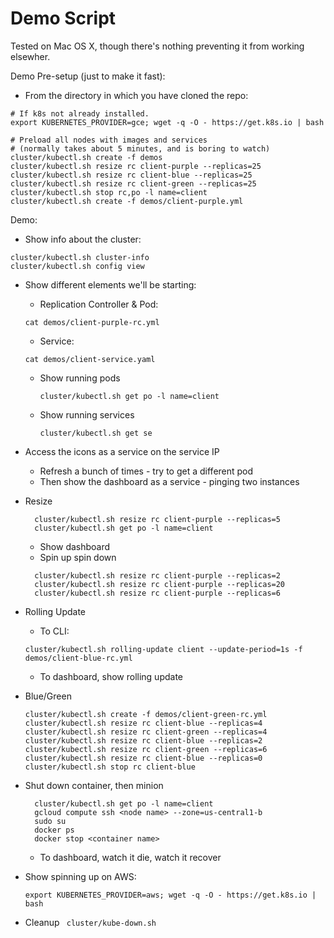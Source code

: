 # Demo Script
Tested on Mac OS X, though there's nothing preventing it from working elsewher.

Demo Pre-setup (just to make it fast):
- From the directory in which you have cloned the repo:
```
# If k8s not already installed.
export KUBERNETES_PROVIDER=gce; wget -q -O - https://get.k8s.io | bash

# Preload all nodes with images and services
# (normally takes about 5 minutes, and is boring to watch)
cluster/kubectl.sh create -f demos
cluster/kubectl.sh resize rc client-purple --replicas=25
cluster/kubectl.sh resize rc client-blue --replicas=25
cluster/kubectl.sh resize rc client-green --replicas=25
cluster/kubectl.sh stop rc,po -l name=client
cluster/kubectl.sh create -f demos/client-purple.yml
```

Demo:
- Show info about the cluster:
```
cluster/kubectl.sh cluster-info
cluster/kubectl.sh config view
```

- Show different elements we'll be starting:
    - Replication Controller & Pod:
    ```
    cat demos/client-purple-rc.yml
    ```
    - Service:
    ```
    cat demos/client-service.yaml
    ```
  - Show running pods
    ```
    cluster/kubectl.sh get po -l name=client
    ```
  - Show running services
    ```
    cluster/kubectl.sh get se
    ```

- Access the icons as a service on the service IP
  - Refresh a bunch of times - try to get a different pod
  - Then show the dashboard as a service - pinging two instances

- Resize
  ```
    cluster/kubectl.sh resize rc client-purple --replicas=5
    cluster/kubectl.sh get po -l name=client
  ```
  - Show dashboard
  - Spin up spin down
  ```
    cluster/kubectl.sh resize rc client-purple --replicas=2
    cluster/kubectl.sh resize rc client-purple --replicas=20
    cluster/kubectl.sh resize rc client-purple --replicas=6
  ```
- Rolling Update
  - To CLI:
  ```
  cluster/kubectl.sh rolling-update client --update-period=1s -f demos/client-blue-rc.yml
  ```
  - To dashboard, show rolling update
  
- Blue/Green
  ```
  cluster/kubectl.sh create -f demos/client-green-rc.yml
  cluster/kubectl.sh resize rc client-blue --replicas=4
  cluster/kubectl.sh resize rc client-green --replicas=4
  cluster/kubectl.sh resize rc client-blue --replicas=2
  cluster/kubectl.sh resize rc client-green --replicas=6
  cluster/kubectl.sh resize rc client-blue --replicas=0
  cluster/kubectl.sh stop rc client-blue
  ```

- Shut down container, then minion
  ```
    cluster/kubectl.sh get po -l name=client
    gcloud compute ssh <node name> --zone=us-central1-b 
    sudo su
    docker ps
    docker stop <container name>
  ```
  - To dashboard, watch it die, watch it recover

- Show spinning up on AWS:
  ```
  export KUBERNETES_PROVIDER=aws; wget -q -O - https://get.k8s.io | bash
  ```
  
- Cleanup ``` cluster/kube-down.sh```
